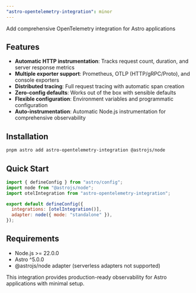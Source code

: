 ```yaml
---
"astro-opentelemetry-integration": minor
---
```


Add comprehensive OpenTelemetry integration for Astro applications

## Features

- **Automatic HTTP instrumentation**: Tracks request count, duration, and server response metrics
- **Multiple exporter support**: Prometheus, OTLP (HTTP/gRPC/Proto), and console exporters  
- **Distributed tracing**: Full request tracing with automatic span creation
- **Zero-config defaults**: Works out of the box with sensible defaults
- **Flexible configuration**: Environment variables and programmatic configuration
- **Auto-instrumentation**: Automatic Node.js instrumentation for comprehensive observability

## Installation

```bash
pnpm astro add astro-opentelemetry-integration @astrojs/node
```

## Quick Start

```js
import { defineConfig } from "astro/config";
import node from "@astrojs/node";
import otelIntegration from "astro-opentelemetry-integration";

export default defineConfig({
  integrations: [otelIntegration()],
  adapter: node({ mode: "standalone" }),
});
```

## Requirements

- Node.js >= 22.0.0
- Astro ^5.0.0  
- @astrojs/node adapter (serverless adapters not supported)

This integration provides production-ready observability for Astro applications with minimal setup.
